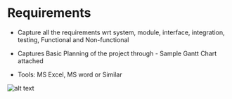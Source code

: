 # Requirements

* Capture all the requirements wrt system, module, interface, integration, testing, Functional and Non-functional
* Captures Basic Planning of the project through - Sample Gantt Chart attached

* Tools: MS Excel, MS word or Similar

![alt text](https://github.com/sukanyadeka/Calendar/blob/alpha/6_ImagesAndVideos/SWOT%20Analysis.jpg)